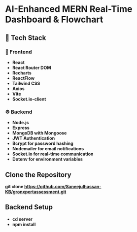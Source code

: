 # AI-Enhanced MERN Real-Time Dashboard & Flowchart

## 🔧 Tech Stack

### 🚀 Frontend
- **React**
- **React Router DOM**
- **Recharts**
- **ReactFlow**
- **Tailwind CSS**
- **Axios**
- **Vite**
- **Socket.io-client**

### ⚙️ Backend
- **Node.js**
- **Express**
- **MongoDB with Mongoose**
- **JWT Authentication**
- **Bcrypt for password hashing**
- **Nodemailer for email notifications**
- **Socket.io for real-time communication**
- **Dotenv for environment variables**

## Clone the Repository

**git clone https://github.com/Saneejulhassan-KB/gronxpertassessment.git**

## Backend Setup
- **cd server**
- **npm install**

